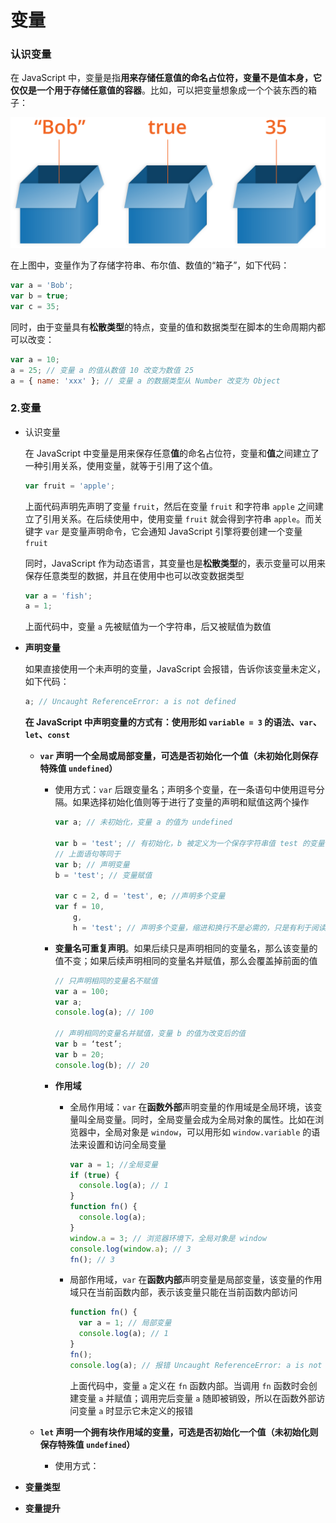 # 变量

### 认识变量

在 JavaScript 中，变量是指**用来存储任意值的命名占位符，变量不是值本身，它仅仅是一个用于存储任意值的容器**。比如，可以把变量想象成一个个装东西的箱子：

![容器](./imgs/variable-box.png)

在上图中，变量作为了存储字符串、布尔值、数值的“箱子”，如下代码：

```javascript
var a = 'Bob';
var b = true;
var c = 35;
```

同时，由于变量具有**松散类型**的特点，变量的值和数据类型在脚本的生命周期内都可以改变：

```javascript
var a = 10;
a = 25; // 变量 a 的值从数值 10 改变为数值 25
a = { name: 'xxx' }; // 变量 a 的数据类型从 Number 改变为 Object
```



































































### 2.变量

- 认识变量

  在 JavaScript 中变量是用来保存任意**值**的命名占位符，变量和**值**之间建立了一种引用关系，使用变量，就等于引用了这个值。

  ```javascript
  var fruit = 'apple';
  ```

  上面代码声明先声明了变量 `fruit`，然后在变量 `fruit` 和字符串 `apple` 之间建立了引用关系。在后续使用中，使用变量 `fruit` 就会得到字符串 `apple`。而关键字 `var` 是变量声明命令，它会通知 JavaScript 引擎将要创建一个变量 `fruit`

  同时，JavaScript 作为动态语言，其变量也是**松散类型**的，表示变量可以用来保存任意类型的数据，并且在使用中也可以改变数据类型

  ```javascript
  var a = 'fish';
  a = 1;
  ```

  上面代码中，变量 `a` 先被赋值为一个字符串，后又被赋值为数值

- **声明变量**

  如果直接使用一个未声明的变量，JavaScript 会报错，告诉你该变量未定义，如下代码：

  ```javascript
  a; // Uncaught ReferenceError: a is not defined
  ```

  **在 JavaScript 中声明变量的方式有：使用形如 `variable = 3` 的语法、`var`、`let`、`const`**

  - **`var` 声明一个全局或局部变量，可选是否初始化一个值（未初始化则保存特殊值 `undefined`）**

    - 使用方式：`var` 后跟变量名；声明多个变量，在一条语句中使用逗号分隔。如果选择初始化值则等于进行了变量的声明和赋值这两个操作

      ```javascript
      var a; // 未初始化，变量 a 的值为 undefined
      
      var b = 'test'; // 有初始化，b 被定义为一个保存字符串值 test 的变量
      // 上面语句等同于
      var b; // 声明变量
      b = 'test'; // 变量赋值
      
      var c = 2, d = 'test', e; //声明多个变量
      var f = 10,
          g,
          h = 'test'; // 声明多个变量，缩进和换行不是必需的，只是有利于阅读
      ```

    - **变量名可重复声明**。如果后续只是声明相同的变量名，那么该变量的值不变；如果后续声明相同的变量名并赋值，那么会覆盖掉前面的值

      ```javascript
      // 只声明相同的变量名不赋值
      var a = 100;
      var a;
      console.log(a); // 100
      
      // 声明相同的变量名并赋值，变量 b 的值为改变后的值
      var b = ‘test’;
      var b = 20;
      console.log(b); // 20
      ```

    - **作用域**

      - 全局作用域：`var` 在**函数外部**声明变量的作用域是全局环境，该变量叫全局变量。同时，全局变量会成为全局对象的属性。比如在浏览器中，全局对象是 `window`，可以用形如 `window.variable` 的语法来设置和访问全局变量

        ```javascript
        var a = 1; //全局变量
        if (true) {
          console.log(a); // 1
        }
        function fn() {
          console.log(a);
        }
        window.a = 3; // 浏览器环境下，全局对象是 window
        console.log(window.a); // 3
        fn(); // 3
        ```

      - 局部作用域，`var` 在**函数内部**声明变量是局部变量，该变量的作用域只在当前函数内部，表示该变量只能在当前函数内部访问

        ```javascript
        function fn() {
          var a = 1; // 局部变量
          console.log(a); // 1
        }
        fn();
        console.log(a); // 报错 Uncaught ReferenceError: a is not defined
        ```

        上面代码中，变量 `a` 定义在 `fn` 函数内部。当调用 `fn` 函数时会创建变量 `a` 并赋值；调用完后变量 `a` 随即被销毁，所以在函数外部访问变量 `a` 时显示它未定义的报错

  - **`let` 声明一个拥有块作用域的变量，可选是否初始化一个值（未初始化则保存特殊值 `undefined`）**

    - 使用方式：

- **变量类型**

- **变量提升**

